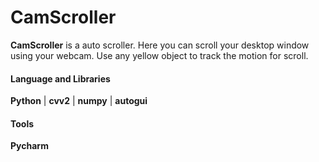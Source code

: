 # CamScroller
**CamScroller** is a auto scroller. Here you can scroll your desktop window using your webcam. Use any yellow object to track the motion for scroll. 
#### Language and Libraries 
**Python** | **cvv2** | **numpy** | **autogui**
#### Tools
**Pycharm**
